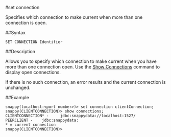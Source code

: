 #set connection

Specifies which connection to make current when more than one connection is open.

##Syntax

``` pre
SET CONNECTION Identifier
```

##Description

Allows you to specify which connection to make current when you have more than one connection open. Use the [Show Connections]() command to display open connections.

If there is no such connection, an error results and the current connection is unchanged.

##Example

``` pre
snappy(localhost:<port number>)> set connection clientConnection;
snappy(CLIENTCONNECTION)> show connections;
CLIENTCONNECTION* -     jdbc:snappydata://localhost:1527/
PEERCLIENT -    jdbc:snappydata:
* = current connection
snappy(CLIENTCONNECTION)>
```


